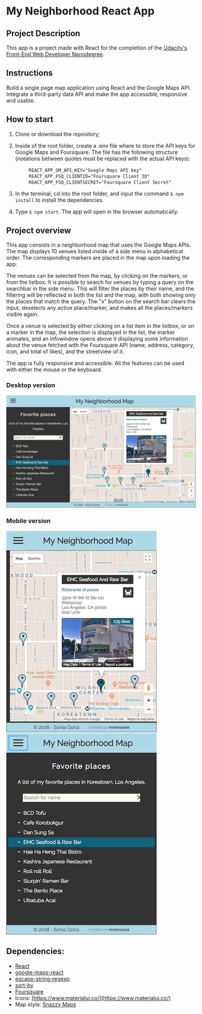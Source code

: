 # My Neighborhood React App

## Project Description

This app is a project made with React for the completion of the [Udacity's Front-End Web Developer Nanodegree](https://www.udacity.com/course/front-end-web-developer-nanodegree--nd001?v=fe1).

## Instructions

Build a single page map application using React and the Google Maps API. Integrate a third-party data API and make the app accessible, responsive and usable.

## How to start

1. Clone or download the repository;

2. Inside of the root folder, create a .env file where to store the API keys for Google Maps and Foursquare. The file has the following structure (notations between quotes must be replaced with the actual API keys):

            REACT_APP_GM_API_KEY="Google Maps API key"
            REACT_APP_FSQ_CLIENTID="Foursquare Client ID"
            REACT_APP_FSQ_CLIENTSECRET="Foursquare Client Secret"

3. In the terminal, cd into the root folder, and input the command `$ npm install` to install the dependencies.

4. Type `$ npm start`. The app will open in the browser automatically.

## Project overview

This app consists in a neighborhood map that uses the Google Maps APIs. The map displays 10 venues listed inside of a side menu in alphabetical order. The corresponding markers are placed in the map upon loading the app. 

The venues can be selected from the map, by clicking on the markers, or from the listbox. It is possible to search for venues by typing a query on the searchbar in the side menu. This will filter the places by their name, and the filtering will be reflected in both the list and the map, with both showing only the places that match the query. The "x" button on the search bar clears the input, deselects any active place/marker, and makes all the places/markers visible again.

Once a venue is selected by either clicking on a list item in the listbox, or on a marker in the map, the selection is displayed in the list, the marker animates, and an infowindow opens above it displaying some information about the venue fetched with the Foursquare API (name, address, category, icon, and total of likes), and the streetview of it.

The app is fully responsive and accessible. All the features can be used with either the mouse or the keyboard.

### Desktop version
![Desktop](screenshots/Desktop.jpg)

### Mobile version
![Mobile Map](screenshots/Mobile_Map.jpg)
![Mobile Sidemenu](screenshots/Mobile_Sidemenu.jpg)

## Dependencies:

- [React](https://reactjs.org/)
- [google-maps-react](https://github.com/fullstackreact/google-maps-react)
- [escape-string-regexp](https://www.npmjs.com/package/escape-string-regexp)
- [sort-by](https://www.npmjs.com/package/sort-by)
- [Foursquare](https://developer.foursquare.com/)
- Icons: [https://www.materialui.co/](https://www.materialui.co/)
- Map style: [Snazzy Maps](https://snazzymaps.com/style/44/map)
